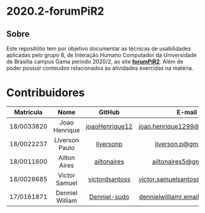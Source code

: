 # 2020.2-forumPiR2

## Sobre
Este repositótio tem por objetivo documentar as técnicas de usabilidades aplicadas pelo grupo 8, de Interação Humano Computador da Universidade de Brasília 
campus Gama período 2020/2, ao site [**forumPiR2**](https://pir2.forumeiros.com/). Além de poder possuir conteudos relacionados as atividades exercidas na matéria.

# Contribuidores

|Matrícula | Nome | GitHub | E-mail|
|:--:|:--:|:--:|:--:|
| 18/0033620 | Joao Henrique | [joaoHenrique12](https://github.com/JoaoHenrique12) |joao.henrique1299@hotmail.com
| 18/0022237 | Liverson Paulo | [liversonp](https://github.com/liversonp)| liverson.p@gmail.com
| 18/0011600 | Ailton Aires | [ailtonaires](https://github.com/ailtonaires) | ailtonaires5@gmail.com
| 18/0028685 | Victor Samuel | [victordsantoss](https://github.com/victordsantoss) | victor.samuelsantoss@gmail.com
| 17/0161871  | Denniel William | [Denniel-sudo](https://github.com/Denniel-sudo) | dennielwilliamr.email@gmail.com
